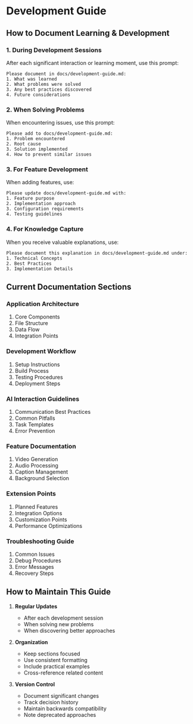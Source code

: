 # Development Guide

## How to Document Learning & Development

### 1. During Development Sessions
After each significant interaction or learning moment, use this prompt:
```
Please document in docs/development-guide.md:
1. What was learned
2. What problems were solved
3. Any best practices discovered
4. Future considerations
```

### 2. When Solving Problems
When encountering issues, use this prompt:
```
Please add to docs/development-guide.md:
1. Problem encountered
2. Root cause
3. Solution implemented
4. How to prevent similar issues
```

### 3. For Feature Development
When adding features, use:
```
Please update docs/development-guide.md with:
1. Feature purpose
2. Implementation approach
3. Configuration requirements
4. Testing guidelines
```

### 4. For Knowledge Capture
When you receive valuable explanations, use:
```
Please document this explanation in docs/development-guide.md under:
1. Technical Concepts
2. Best Practices
3. Implementation Details
```

## Current Documentation Sections

### Application Architecture
1. Core Components
2. File Structure
3. Data Flow
4. Integration Points

### Development Workflow
1. Setup Instructions
2. Build Process
3. Testing Procedures
4. Deployment Steps

### AI Interaction Guidelines
1. Communication Best Practices
2. Common Pitfalls
3. Task Templates
4. Error Prevention

### Feature Documentation
1. Video Generation
2. Audio Processing
3. Caption Management
4. Background Selection

### Extension Points
1. Planned Features
2. Integration Options
3. Customization Points
4. Performance Optimizations

### Troubleshooting Guide
1. Common Issues
2. Debug Procedures
3. Error Messages
4. Recovery Steps

## How to Maintain This Guide

1. **Regular Updates**
   - After each development session
   - When solving new problems
   - When discovering better approaches

2. **Organization**
   - Keep sections focused
   - Use consistent formatting
   - Include practical examples
   - Cross-reference related content

3. **Version Control**
   - Document significant changes
   - Track decision history
   - Maintain backwards compatibility
   - Note deprecated approaches
